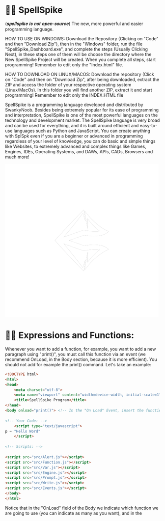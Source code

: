# 🐱‍👤 SpellSpike
(𝒔𝒑𝒆𝒍𝒍𝒔𝒑𝒊𝒌𝒆 𝒊𝒔 𝒏𝒐𝒕 𝒐𝒑𝒆𝒏-𝒔𝒐𝒖𝒓𝒄𝒆)
The new, more powerful and easier programming language.

HOW TO USE ON WINDOWS:
Download the Repository (Clicking on "Code" and then "Download Zip"), then in the "Windows" folder, run the file "SpellSpike_Dashboard.exe", and complete the steps (Usually Clicking Next), in these steps one of them will be choose the directory where the New SpellSpike Project will be created. When you complete all steps, start programming! Remember to edit only the "Index.html" file.

HOW TO DOWNLOAD ON LINUX/MACOS:
Download the repository (Click on "Code" and then on "Download Zip", after being downloaded, extract the ZIP and access the folder of your respective operating system (Linux/MacOs). In this folder you will find another ZIP, extract it and start programming! Remember to edit only the INDEX.HTML file

SpellSpike is a programming language developed and distributed by SwankyNoob.
Besides being extremely popular for its ease of programming and interpretation, SpellSpike is one of the most powerful languages on the technology and development market. The SpellSpike language is very broad and can be used for everything, and it is built around efficient and easy-to-use languages such as Python and JavaScript. You can create anything with SplSpk even if you are a beginner or advanced in programming regardless of your level of knowledge, you can do basic and simple things like Websites, to extremely advanced and complex things like Games, Engines, IDEs, Operating Systems, and DAWs, APIs, CADs, Browsers and much more!

![error](https://raw.githubusercontent.com/NervousGroove/SpellSpike/main/SpellSpike.png)

# 🐱‍🚀 Expressions and Functions:
Whenever you want to add a function, for example, you want to add a new paragraph using "print()", you must call this function via an event (we recommend OnLoad, in the Body section, because it is more efficient). You should not add for example the print() command. Let's take an example:

```html
<!DOCTYPE html>
<html>
<head>
	<meta charset="utf-8">
	<meta name="viewport" content="width=device-width, initial-scale=1">
	<title>SpellSpike Program</title>
</head>
<body onload="print()"> <!-- In the "On Load" Event, insert the functions you will use, to learn more, read the documentation on Github or on the official website. -->
	
<!-- Your Code: -->
	<script type="text/javascript">
p = "Hello Word"
	</script>

<!-- Scripts: -->

<script src="src/Alert.js"></script>
<script src="src/Function.js"></script>
<script src="src/Var.js"></script>
<script src="src/Engine.js"></script>
<script src="src/Prompt.js"></script>
<script src="src/Write.js"></script>
<script src="src/Events.js"></script>
</body>
</html>
```

Notice that in the "OnLoad" field of the Body we indicate which function we are going to use (you can indicate as many as you want), and in the <script> we add what is the content of this paragraph. After a function/expression is used once, if you want to add another one, you must add a number, for example print2(). Some elements have limits, for example:
No more than 10 Alerts and 10 Prompts can be added. Also the "print()" command has a limit to be used 35 times. But over time we will increase this limit, although nobody ever uses usually more than 2 alerts or 2 prompts. Example:
```html
<!DOCTYPE html>
<html>
<head>
	<meta charset="utf-8">
	<meta name="viewport" content="width=device-width, initial-scale=1">
	<title>SpellSpike Program</title>
</head>
<body onload="print(), print2()"> <!-- In the "On Load" Event, insert the functions you will use, to learn more, read the documentation on Github or on the official website. -->
	
<!-- Your Code: -->
	<script type="text/javascript">
p = "Hello Word"
p2 = "Welcome :)"
	</script>

<!-- Scripts: -->

<script src="src/Alert.js"></script>
<script src="src/Function.js"></script>
<script src="src/Var.js"></script>
<script src="src/Engine.js"></script>
<script src="src/Prompt.js"></script>
<script src="src/Write.js"></script>
<script src="src/Events.js"></script>
</body>
</html>
```
